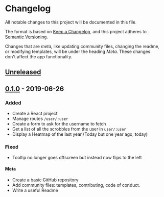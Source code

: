 # Changelog
All notable changes to this project will be documented in this file.

The format is based on [Keep a Changelog](https://keepachangelog.com/en/1.0.0/),
and this project adheres to [Semantic Versioning](https://semver.org/spec/v2.0.0.html).

Changes that are *meta*, like updating community files, changing the readme, or
modifying templates, will be under the heading *Meta*. These changes don't affect 
the app functionality.

## [Unreleased]

## [0.1.0] - 2019-06-26
### Added
- Create a React project
- Manage routes `/user/:user`
- Create a form to ask for the username to fetch
- Get a list of all the scrobbles from the user in `user/:user`
- Display a Heatmap of the last year (Today but one year ago, today)
### Fixed
- Tooltip no longer goes offscreen but instead now flips to the left
#### Meta
- Create a basic GitHub repository
- Add community files: templates, contributing, code of conduct.
- Write a useful Readme

[Unreleased]: https://github.com/davidomarf/lastfm/compare/v0.1.0..HEAD
[0.1.0]: https://github.com/davidomarf/lastfm/releases/tag/v0.1.0
